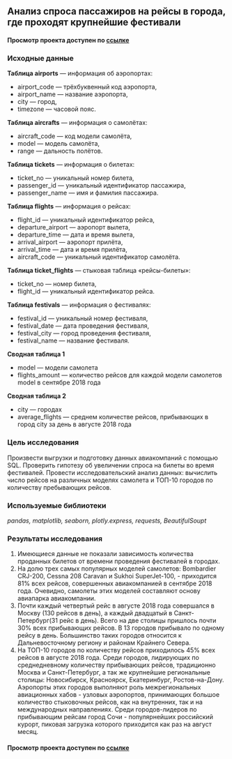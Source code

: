 ## Анализ спроса пассажиров на рейсы в города, где проходят крупнейшие фестивали
#### Просмотр проекта доступен по [ссылке](https://nbviewer.jupyter.org/github/Irrichie/yandex-praktikum-projects/blob/0beda6442bcbfd5375c61eb12d05d6bc042edb7d/05-Airline-analytics/05-Airline-analytics.ipynb)
### Исходные данные
**Таблица airports** — информация об аэропортах:
*   airport_code — трёхбуквенный код аэропорта,
*	airport_name — название аэропорта,
*	city — город,
*	timezone — часовой пояс.

**Таблица aircrafts** — информация о самолётах:
*	aircraft_code — код модели самолёта,
*	model — модель самолёта,
*	range — дальность полётов.

**Таблица tickets** — информация о билетах:
*	ticket_no — уникальный номер билета,
*	passenger_id — уникальный идентификатор пассажира,
*	passenger_name — имя и фамилия пассажира.

**Таблица flights** — информация о рейсах:
*	flight_id — уникальный идентификатор рейса,
*	departure_airport — аэропорт вылета,
*	departure_time — дата и время вылета,
*	arrival_airport — аэропорт прилёта,
*	arrival_time — дата и время прилёта,
*	aircraft_code — уникальный идентификатор самолёта.

**Таблица ticket_flights** — стыковая таблица «рейсы-билеты»:
*	ticket_no — номер билета,
*	flight_id — уникальный идентификатор рейса.

**Таблица festivals** — информация о фестивалях:
*	festival_id — уникальный номер фестиваля,
*	festival_date — дата проведения фестиваля,
*	festival_city — город проведения фестиваля,
*	festival_name — название фестиваля.

**Сводная таблица 1**
* model — модели самолета
* flights_amount — количество рейсов для каждой модели самолетов model в сентябре 2018 года

**Сводная таблица 2**
* city — городах
* average_flights — среднем количестве рейсов, прибывающих в город city за день в августе 2018 года


### Цель исследования

Произвести выгрузки и подготовку данных авиакомпаний с помощью SQL. Проверить гипотезу об увеличении спроса на билеты во время фестивалей. Провести исследовательский анализ данных: вычислить число рейсов на различных моделях самолета и ТОП-10 городов по количеству пребывающих рейсов.

### Используемые библиотеки
*pandas, matplotlib, seaborn, plotly.express, requests, BeautifulSoupt*

### Результаты исследования
1. Имеющиеся данные не показали зависимость количества проданных билетов от времени проведения фестивалей в городах.
2. На долю трех самых популярных моделей самолетов: Bombardier CRJ-200, Cessna 208 Caravan и Sukhoi SuperJet-100, - приходится 81% всех рейсов, совершенных авиакомпанией в сентябре 2018 года. Очевидно, самолеты этих моделей составляют основу авиапарка авиакомпании.
3. Почти каждый четвертый рейс в августе 2018 года совершался в Москву (130 рейсов в день), а каждый двадцатый в Санкт-Петербург(31 рейс в день). Всего на две столицы пришлось почти 30% всех прибывающих рейсов. В 13 городов прибывало по одному рейсу в день. Большинство таких городов относится к Дальневосточному региону и районам Крайнего Севера.
4. На ТОП-10 городов по количеству рейсов приходилось 45% всех рейсов в августе 2018 года. Среди городов, лидирующих по среднедневному количеству прибывающих рейсов, традиционно Москва и Санкт-Петербург, а так же крупнейшие региональные столицы: Новосибирск, Красноярск, Екатеринбург, Ростов-на-Дону. Аэропорты этих городов выполняют роль межрегиональных авиационных хабов - узловых аэропортов, принимающих большое количество стыковочных рейсов, как на внутренних, так и на международных направлениях. Среди городов-лидеров по прибывающим рейсам город Сочи - популярнейших российский курорт, пиковая загрузка которого приходится как раз на август месяц.

#### Просмотр проекта доступен по [ссылке](https://nbviewer.jupyter.org/github/Irrichie/yandex-praktikum-projects/blob/0beda6442bcbfd5375c61eb12d05d6bc042edb7d/05-Airline-analytics/05-Airline-analytics.ipynb)
